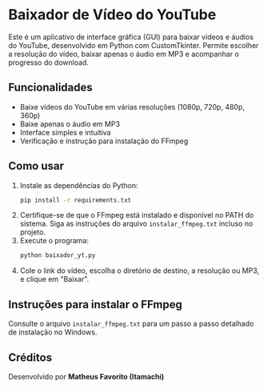 # Baixador de Vídeo do YouTube

Este é um aplicativo de interface gráfica (GUI) para baixar vídeos e áudios do YouTube, desenvolvido em Python com CustomTkinter. Permite escolher a resolução do vídeo, baixar apenas o áudio em MP3 e acompanhar o progresso do download.

## Funcionalidades
- Baixe vídeos do YouTube em várias resoluções (1080p, 720p, 480p, 360p)
- Baixe apenas o áudio em MP3
- Interface simples e intuitiva
- Verificação e instrução para instalação do FFmpeg

## Como usar
1. Instale as dependências do Python:
   ```bash
   pip install -r requirements.txt
   ```
2. Certifique-se de que o FFmpeg está instalado e disponível no PATH do sistema. Siga as instruções do arquivo `instalar_ffmpeg.txt` incluso no projeto.
3. Execute o programa:
   ```bash
   python baixador_yt.py
   ```
4. Cole o link do vídeo, escolha o diretório de destino, a resolução ou MP3, e clique em "Baixar".

## Instruções para instalar o FFmpeg
Consulte o arquivo `instalar_ffmpeg.txt` para um passo a passo detalhado de instalação no Windows.

## Créditos
Desenvolvido por **Matheus Favorito (Itamachi)** 
